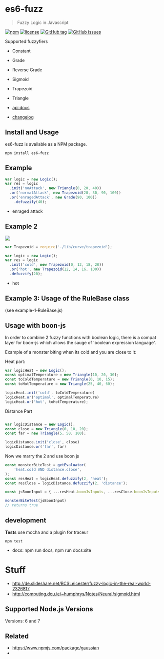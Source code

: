 # es6-fuzz 

> Fuzzy Logic in Javascript

[![npm](https://img.shields.io/npm/dt/es6-fuzz.svg)](https://www.npmjs.com/package/es6-fuzz)
[![license](https://img.shields.io/github/license/sebs/es6-fuzz.svg)](https://github.com/sebs/es6-fuzz/blob/master/LICENSE.md)
[![GitHub tag](https://img.shields.io/github/tag/sebs/es6-fuzz.svg)](https://github.com/sebs/es6-fuzz)
[![GitHub issues](https://img.shields.io/github/issues/sebs/es6-fuzz.svg)](https://github.com/sebs/es6-fuzz/issues)

Supported fuzzyfiers


* Constant
* Grade
* Reverse Grade
* Sigmoid
* Trapezoid
* Triangle


* [api docs](http://sebs.github.io/es6-fuzz)
* [changelog](https://github.com/sebs/es6-fuzz/blob/master/docs/CHANGELOG.md)

## Install and Usage

es6-fuzz is available as a NPM package.

```
npm install es6-fuzz
```
## Example

```javascript
var logic = new Logic();
var res = logic
  .init('noAttack', new Triangle(0, 20, 40))
  .or('normalAttack', new Trapezoid(20, 30, 90, 100))
  .or('enragedAttack', new Grade(90, 100))
	.defuzzify(40);
```
* enraged attack

## Example 2

<img src="https://upload.wikimedia.org/wikipedia/commons/thumb/6/61/Fuzzy_logic_temperature_en.svg/300px-Fuzzy_logic_temperature_en.svg.png" />

```javascript
var Trapezoid = require('./lib/curve/trapezoid');

var logic = new Logic();
var res = logic
  .init('cold', new Trapezoid(0, 12, 18, 20))   
  .or('hot', new Trapezoid(12, 14, 16, 100)) 
  .defuzzify(20);

```

* hot

## Example 3: Usage of the RuleBase class
(see example-1-RuleBase.js)

## Usage with boon-js

In order to combine 2 fuzzy functions with boolean logic, there is a compat layer for boon-js which allows the sauge of 'boolean expression language'. 

Example of a monster biting when its cold and you are close to it: 
 

Heat part:

```js
var logicHeat = new Logic();
const optimalTemperature = new Triangle(10, 20, 30);
const toColdTemperature = new Triangle(0, 10, 15);
const toHotTemperature = new Triangle(25, 40, 60);

logicHeat.init('cold', toColdTemperature)
logicHeat.or('optimal', optimalTemperature)
logicHeat.or('hot', toHotTemperature);
```

Distance Part

```js

var logicDistance = new Logic();
const close = new Triangle(0, 10, 20);
const far = new Triangle(5, 50, 100);

logicDistance.init('close', close)
logicDistance.or('far', far)

```

Now we marry the 2 and use boon js

```js
const monsterBiteTest = getEvaluator(
    'heat.cold AND distance.close',
);
const resHeat = logicHeat.defuzzify(2, 'heat');
const resClose = logicDistance.defuzzify(2, 'distance');

const jsBoonInput = { ...resHeat.boonJsInputs, ...resClose.boonJsInputs }

monsterBiteTest(jsBoonInput) 
// returns true
```

    





## development

**Tests** use mocha and a plugin for traceur

```
npm test
```

* docs: npm run docs, npm run docs:site

# Stuff
* http://de.slideshare.net/BCSLeicester/fuzzy-logic-in-the-real-world-2326817
* http://computing.dcu.ie/~humphrys/Notes/Neural/sigmoid.html

## Supported Node.js Versions

Versions: 6 and 7

## Related

* https://www.npmjs.com/package/gaussian
*
